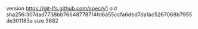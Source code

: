 version https://git-lfs.github.com/spec/v1
oid sha256:307dad7738bb76648778714fd6a55ccfa6dbd7da1ac5267068b7955de301183a
size 3882
